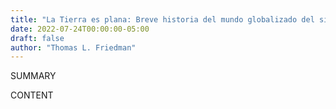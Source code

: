 ```yaml
---
title: "La Tierra es plana: Breve historia del mundo globalizado del siglo XXI"
date: 2022-07-24T00:00:00-05:00
draft: false
author: "Thomas L. Friedman"
---
```


SUMMARY

<!--more-->

CONTENT